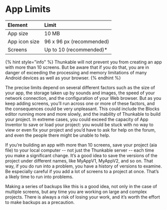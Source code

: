 # App Limits

| Element | Limit |
| :--- | :--- |
| App size | 10 MB |
| App icon size | 96 x 96 px \(recommended\) |
| Screens | Up to 10 \(recommended\)\* |

{% hint style="info" %}
Thunkable will not prevent you from creating an app with more than 10 screens. But be aware that if you do that, you are in danger of exceeding the processing and memory limitations of many Android devices as well as your browser. 
{% endhint %}

The precise limits depend on several different factors such as the size of your app, the storage taken up by sounds and images, the speed of your network connection, and the configuration of your Web browser. But as you keep adding screens, you’ll run across one or more of these factors, and the consequences could be very unpleasant. This could include the Blocks editor running more and more slowly, and the inability of Thunkable to build your project. In extreme cases, you could exceed the capacity of App Inventor to save or load your project: you would be stuck with no way to view or even fix your project and you’d have to ask for help on the forum, and even the people there might be unable to help.

If you’re building an app with more than 10 screens, save your project \(aia file\) to your local computer -- not just the Thunkable server -- each time you make a significant change. It’s a good idea to save the versions of the project under different names, like MyAppV1, MyAppV2, and so on. That way, if you do run into a problem, you have a history of versions to examine. Be especially careful if you add a lot of screens to a project at once. That’s a likely time to run into problems.

Making a series of backups like this is a good idea, not only in the case of multiple screens, but any time you are working on large and complex projects. There is always a risk of losing your work, and it’s worth the effort to make backups as a precaution.

